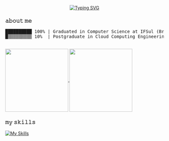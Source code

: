 <p align="center">
  <a href="https://git.io/typing-svg">
    <img src="https://readme-typing-svg.demolab.com?font=Fira+Code&pause=1000&color=D47BF7&background=FFFFFF00&vCenter=true&width=435&lines=%F0%9F%AA%BB+My+name+is+Gabrielle+%F0%9F%AA%BB;I+study+and+work+with+DevOps" alt="Typing SVG" />
  </a>
</p>

### 𝚊𝚋𝚘𝚞𝚝 𝚖𝚎

<pre>
██████████ 100% | Graduated in Computer Science at IFSul (Brazil) \
█▒▒▒▒▒▒▒▒▒ 10%  | Postgraduate in Cloud Computing Engineering at PUCPR (Brazil)
</pre>
  
<br/>

<div>
  <a href="https://github.com/brambillagabrielle">
    <img height=200 align="center" src="https://github-readme-stats.vercel.app/api?username=brambillagabrielle&theme=material-palenight" />
  </a>
  <a href="https://github.com/brambillagabrielle">
    <img height=200 align="center" src="https://github-readme-stats.vercel.app/api/top-langs?username=brambillagabrielle&layout=compact&langs_count=8&card_width=320&theme=material-palenight" />
  </a>
</div>

### 𝚖𝚢 𝚜𝚔𝚒𝚕𝚕𝚜
[![My Skills](https://skillicons.dev/icons?i=aws,azure,linux,bash,terraform,docker,kubernetes,jenkins,git,postman,postgres&theme=dark)]([https://skillicons.dev](https://github.com/brambillagabrielle/))
